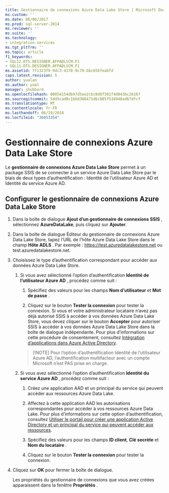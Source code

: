 ```yaml
---
title: Gestionnaire de connexions Azure Data Lake Store | Microsoft Docs
ms.custom: ''
ms.date: 06/06/2017
ms.prod: sql-server-2014
ms.reviewer: ''
ms.suite: ''
ms.technology:
- integration-services
ms.tgt_pltfrm: ''
ms.topic: article
f1_keywords:
- SQL12.DTS.DESIGNER.AFPADLSCM.F1
- SQL11.DTS.DESIGNER.AFPADLSCM.F1
ms.assetid: 7f1323f9-9dc3-4378-9c70-bbc65bfeabfd
caps.latest.revision: 5
author: yualan
ms.author: yual
manager: jhubbard
ms.openlocfilehash: 00854154db97d5ee2cbc8d6f301f4d043bc26167
ms.sourcegitcommit: 5dd5cad0c1bbd308471d6c885f516948ad67dfcf
ms.translationtype: MT
ms.contentlocale: fr-FR
ms.lasthandoff: 06/19/2018
ms.locfileid: "36053354"
---
```

# <a name="azure-data-lake-store-connection-manager"></a>Gestionnaire de connexions Azure Data Lake Store
  Le **gestionnaire de connexions Azure Data Lake Store** permet à un package SSIS de se connecter à un service Azure Data Lake Store par le biais de deux types d’authentification : Identité de l’utilisateur Azure AD et Identité du service Azure AD.  

## <a name="configure-the-azure-data-lake-store-connection-manager"></a>Configurer le gestionnaire de connexions Azure Data Lake Store 
  
1.  Dans la boîte de dialogue **Ajout d’un gestionnaire de connexions SSIS** , sélectionnez **AzureDataLake**, puis cliquez sur **Ajouter**.   
  
2.  Dans la boîte de dialogue Éditeur du gestionnaire de connexions Azure Data Lake Store, tapez l’URL de l’hôte Azure Data Lake Store dans le champ **Hôte ADLS** . Par exemple : https://test.azuredatalakestore.net ou test.azuredatalakestore.net.
  
3.  Choisissez le type d’authentification correspondant pour accéder aux données Azure Data Lake Store.

    1.  Si vous avez sélectionné l’option d’authentification **Identité de l’utilisateur Azure AD** , procédez comme suit :

        1. Spécifiez des valeurs pour les champs **Nom d’utilisateur** et **Mot de passe** . 
    
        2. Cliquez sur le bouton **Tester la connexion** pour tester la connexion. Si vous et votre administrateur locataire n’avez pas déjà autorisé SSIS à accéder à vos données Azure Data Lake Store, vous devez cliquer sur le bouton **Accepter** pour autoriser SSIS à accéder à vos données Azure Data Lake Store dans la boîte de dialogue indépendante. Pour plus d’informations sur cette procédure de consentement, consultez [Intégration d’applications dans Azure Active Directory](https://docs.microsoft.com/en-us/azure/active-directory/active-directory-integrating-applications#updating-an-application).
    
        >   [!NOTE] 
        >   Pour l’option d’authentification Identité de l’utilisateur Azure AD, l’authentification multifacteur avec un compte Microsoft n’est PAS prise en charge.
    
    2.  Si vous avez sélectionné l’option d’authentification **Identité du service Azure AD** , procédez comme suit :
        1. Créez une application AAD et un principal du service qui peuvent accéder aux ressources Azure Data Lake.
    
        2. Affectez à cette application AAD les autorisations correspondantes pour accéder à vos ressources Azure Data Lake. Pour plus d’informations sur cette option d’authentification, consultez [Utiliser le portail pour créer une application Active Directory et un principal du service qui peuvent accéder aux ressources](https://docs.microsoft.com/en-us/azure/azure-resource-manager/resource-group-create-service-principal-portal).
    
        3. Spécifiez des valeurs pour les champs **ID client**, **Clé secrète** et **Nom du locataire** .
    
        4. Cliquez sur le bouton **Tester la connexion** pour tester la connexion.  
  
4.  Cliquez sur **OK** pour fermer la boîte de dialogue.  
  
    Les propriétés du gestionnaire de connexions que vous avez créées apparaissent dans la fenêtre **Propriétés** .  
  
  